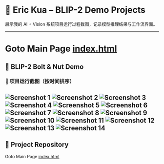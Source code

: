
# 🧠 Eric Kua – BLIP-2 Demo Projects

展示我的 AI + Vision 系统项目运行过程截图，记录模型推理结果与工作流界面。

---

# Goto Main Page [index.html](https://eric1111208.github.io/Blip2-demo-of-bolt-Nut/)
## 🔩 BLIP-2 Bolt & Nut Demo
### 🔧 项目运行截图（按时间排序）

![Screenshot 1](./Screenshot%20from%202025-07-18%2001-23-39.png)
![Screenshot 2](./Screenshot%20from%202025-07-18%2011-44-54.png)
![Screenshot 3](./Screenshot%20from%202025-07-18%2013-59-10.png)
![Screenshot 4](./Screenshot%20from%202025-07-18%2015-40-50.png)
![Screenshot 5](./Screenshot%20from%202025-07-18%2015-44-27.png)
![Screenshot 6](./Screenshot%20from%202025-07-18%2015-44-44.png)
![Screenshot 7](./Screenshot%20from%202025-07-18%2015-46-10.png)
![Screenshot 8](./Screenshot%20from%202025-07-18%2015-47-10.png)
![Screenshot 9](./Screenshot%20from%202025-07-18%2015-47-23.png)
![Screenshot 10](./Screenshot%20from%202025-07-18%2015-47-41.png)
![Screenshot 11](./Screenshot%20from%202025-07-18%2015-48-02.png)
![Screenshot 12](./Screenshot%20from%202025-07-18%2015-48-22.png)
![Screenshot 13](./Screenshot%20from%202025-07-18%2015-50-08.png)
![Screenshot 14](./Screenshot%20from%202025-07-18%2015-50-37.png)
---

## 📂 Project Repository

Goto Main Page [index.html](https://eric1111208.github.io/Blip2-demo-of-bolt-Nut/)
